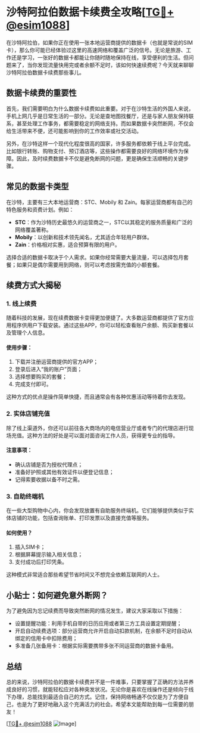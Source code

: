 # 沙特阿拉伯数据卡续费全攻略[[TG💪+ @esim1088](https://t.me/s/esim1088)]

在沙特阿拉伯，如果你正在使用一张本地运营商提供的数据卡（也就是常说的SIM卡），那么你可能已经体验过这里的高速网络和覆盖广泛的信号。无论是旅游、工作还是学习，一张好的数据卡都能让你随时随地保持在线，享受便利的生活。但问题来了，当你发现流量快用完或者余额不足时，该如何快速续费呢？今天就来聊聊沙特阿拉伯数据卡续费那些事儿。

## 数据卡续费的重要性

首先，我们需要明白为什么数据卡续费如此重要。对于在沙特生活的外国人来说，手机上网几乎是日常生活的一部分。无论是查地图找餐厅，还是与家人朋友保持联系，甚至处理工作事务，都需要稳定的网络支持。而如果数据卡突然断网，不仅会给生活带来不便，还可能影响到你的工作效率或社交活动。

另外，在沙特这样一个现代化程度很高的国家，许多服务都依赖于线上平台完成。比如银行转账、购物支付、预订酒店等，这些操作都需要良好的网络环境作为保障。因此，及时续费数据卡不仅是避免断网的问题，更是确保生活顺畅的关键步骤。

## 常见的数据卡类型

在沙特，主要有三大本地运营商：STC、Mobily 和 Zain。每家运营商都有自己的特色服务和资费计划。例如：

- **STC**：作为沙特历史最悠久的运营商之一，STC以其稳定的服务质量和广泛的网络覆盖著称。
- **Mobily**：以创新和技术领先闻名，尤其适合年轻用户群体。
- **Zain**：价格相对实惠，适合预算有限的用户。

选择合适的数据卡取决于个人需求。如果你经常需要大量流量，可以选择包月套餐；如果只是偶尔需要用到网络，则可以考虑按需充值的小额套餐。

## 续费方式大揭秘

### 1. 线上续费

随着科技的发展，现在续费数据卡变得更加便捷了。大多数运营商都提供了官方应用程序供用户下载安装。通过这些APP，你可以轻松查看账户余额、购买新套餐以及管理个人信息。

#### 使用步骤：
1. 下载并注册运营商提供的官方APP；
2. 登录后进入“我的账户”页面；
3. 选择想要购买的套餐；
4. 完成支付即可。

这种方式的优点是操作简单快捷，而且通常会有各种优惠活动等待着你去发现。

### 2. 实体店铺充值

除了线上渠道外，你还可以前往各大商场内的电信营业厅或者专门的代理店进行现场充值。这种方法的好处是可以面对面咨询工作人员，获得更专业的指导。

#### 注意事项：
- 确认店铺是否为授权代理点；
- 准备好护照或其他有效证件以便登记信息；
- 记得索要收据以备不时之需。

### 3. 自助终端机

在一些大型购物中心内，你会发现放置有自助服务终端机。它们能够提供类似于实体店铺的功能，包括查询账单、打印发票以及直接充值等服务。

#### 如何使用？
1. 插入SIM卡；
2. 根据屏幕提示输入相关信息；
3. 支付成功后打印凭条。

这种模式非常适合那些希望节省时间又不想完全依赖互联网的人士。

## 小贴士：如何避免意外断网？

为了避免因为忘记续费而导致突然断网的情况发生，建议大家采取以下措施：

- 设置提醒功能：利用手机自带的日历应用或者第三方工具设置定期提醒；
- 开启自动续费选项：部分运营商允许开启自动扣款机制，在余额不足时自动从绑定的信用卡中扣除费用；
- 多准备几张备用卡：根据实际需要携带多张不同运营商的数据卡备用。

## 总结

总的来说，沙特阿拉伯的数据卡续费并不是一件难事，只要掌握了正确的方法并养成良好的习惯，就能轻松应对各种突发状况。无论你是喜欢在线操作还是倾向于线下办理，总能找到最适合自己的方式。记住，保持网络畅通不仅仅是为了方便自己，也是为了更好地融入这个充满活力的社会。希望本文能帮助到每一位需要的朋友！

[[TG💪+ @esim1088](https://t.me/s/esim1088) ![Image](https://i.postimg.cc/4NQfJmqS/Snipaste-2025-05-13-00-14-12.png)]